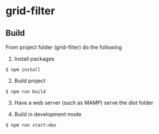 # grid-filter

## Build

From project folder (grid-filter) do the following

1) Install packages

```
$ npm install
```

2) Build project

```
$ npm run build
```

3) Have a web server (such as MAMP) serve the dist folder

4) Build in development mode

```
$ npm run start:dev
```
